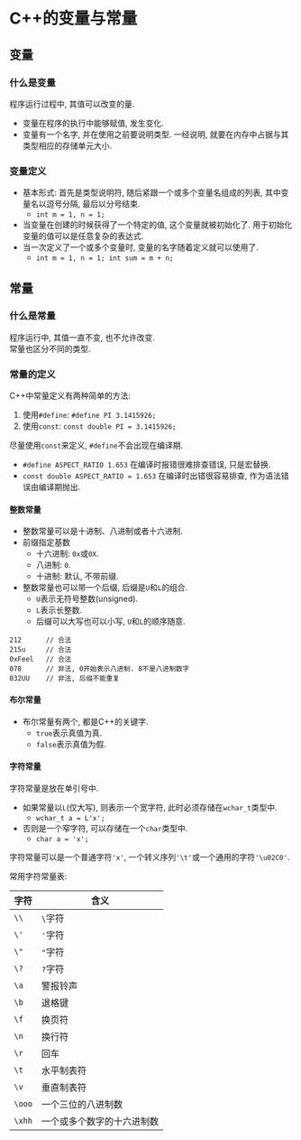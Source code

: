# C++的变量与常量
## 变量
### 什么是变量
程序运行过程中, 其值可以改变的量.
- 变量在程序的执行中能够赋值, 发生变化.
- 变量有一个名字, 并在使用之前要说明类型. 一经说明, 就要在内存中占据与其类型相应的存储单元大小.

### 变量定义
- 基本形式: 首先是类型说明符, 随后紧跟一个或多个变量名组成的列表, 其中变量名以逗号分隔, 最后以分号结束.
    - `int m = 1, n = 1;`
- 当变量在创建的时候获得了一个特定的值, 这个变量就被初始化了. 用于初始化变量的值可以是任意复杂的表达式.
- 当一次定义了一个或多个变量时, 变量的名字随着定义就可以使用了.
    - ```int m = 1, n = 1; int sum = m + n; ```
    
## 常量
### 什么是常量
程序运行中, 其值一直不变, 也不允许改变.  
常量也区分不同的类型.

### 常量的定义
C++中常量定义有两种简单的方法:
1. 使用`#define`: `#define PI 3.1415926;`
2. 使用`const`: `const double PI = 3.1415926;`

尽量使用`const`来定义, `#define`不会出现在编译期.
- `#define ASPECT_RATIO 1.653` 在编译时报错很难排查错误, 只是宏替换.
- `const double ASPECT_RATIO = 1.653` 在编译时出错很容易排查, 作为语法错误由编译期抛出.

#### 整数常量
- 整数常量可以是十进制、八进制或者十六进制.
- 前缀指定基数
    - 十六进制: `0x`或`0X`.
    - 八进制: `0`.
    - 十进制: 默认, 不带前缀.
- 整数常量也可以带一个后缀, 后缀是`U`和`L`的组合.
    - `U`表示无符号整数(unsigned).
    - `L`表示长整数.
    - 后缀可以大写也可以小写, `U`和`L`的顺序随意.
```
212      // 合法
215u     // 合法
0xFeel   // 合法
078      // 非法, 0开始表示八进制. 8不是八进制数字
032UU    // 非法, 后缀不能重复
```

#### 布尔常量
- 布尔常量有两个, 都是C++的关键字.
    - `true`表示真值为真.
    - `false`表示真值为假.
    
#### 字符常量
字符常量是放在单引号中. 
- 如果常量以`L`(仅大写), 则表示一个宽字符, 此时必须存储在`wchar_t`类型中.
    - `wchar_t a = L'x';`
- 否则是一个窄字符, 可以存储在一个`char`类型中.
    - `char a = 'x';`

字符常量可以是一个普通字符`'x'`, 一个转义序列`'\t'`或一个通用的字符`'\u02C0'`.

常用字符常量表:

|字符|含义|
|---|---|
|`\\`|` \ `字符|
|`\'`|` ' `字符|
|`\"`|` " `字符|
|`\?`|` ? `字符|
|`\a`|警报铃声|
|`\b`|退格键|
|`\f`|换页符|
|`\n`|换行符|
|`\r`|回车|
|`\t`|水平制表符|
|`\v`|垂直制表符|
|`\ooo`|一个三位的八进制数|
|`\xhh`|一个或多个数字的十六进制数|

